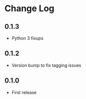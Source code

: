 # Change Log

## 0.1.3

- Python 3 fixups

## 0.1.2

- Version bump to fix tagging issues

## 0.1.0

- First release 

